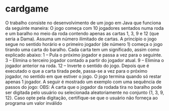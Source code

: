 # cardgame
O trabalho consiste no desenvolvimento de um jogo em Java que funciona da seguinte maneira: O jogo
começa com 10 jogadores sentados numa roda e um baralho no meio da roda contendo apenas as cartas 1, 3, 9 e 12
(que seria a Dama). Assuma um número ilimitado de cartas. A princípio o jogo segue no sentido horário e o primeiro
jogador (de número 1) começa o jogo tirando uma carta do baralho. Cada carta tem um significado, assim como
explicado abaixo:
1 – Pula o próximo jogador e passa a vez para o seguinte.
3 – Elimina o terceiro jogador contado a partir do jogador atual.
9 – Elimina o jogador anterior na roda.
12 – Inverte o sentido do jogo.
Depois que é executado o que a carta tirada pede, passa-se a vez para o próximo jogador, no sentido em que estiver
o jogo. O jogo termina quando só restar apenas 1 jogador.
A seguir é mostrado um exemplo com uma sequência de passos do jogo:
OBS: A carta que o jogador da rodada tira no baralho pode ser digitada pelo usuário ou selecionada
aleatoriamente no conjunto {1, 3, 9, 12}. Caso opte pela digitação, certifique-se que o usuário não forneça ao
programa um valor inválido
